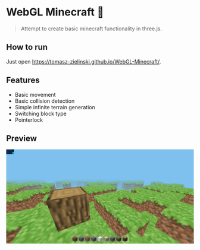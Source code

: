 # WebGL Minecraft 🌳
>Attempt to create basic minecraft functionality in three.js.
## How to run
Just open https://tomasz-zielinski.github.io/WebGL-Minecraft/.
## Features
 - Basic movement
 - Basic collision detection
 - Simple infinite terrain generation
 - Switching block type
 - Pointerlock
## Preview
![alt text](https://raw.githubusercontent.com/Tomasz-Zielinski/WebGL-Minecraft/master/textures/preview.png)
